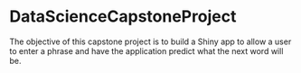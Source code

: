 # DataScienceCapstoneProject
The objective of this capstone project is to build a Shiny app to allow a user to enter a phrase and have the application predict what the next word will be.
